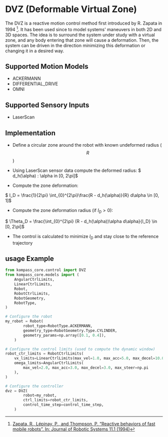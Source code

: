 # DVZ (Deformable Virtual Zone)

The DVZ is a reactive motion control method first introduced by R. Zapata in 1994 [^1]. It has been used since to model systems' maneuvers in both 2D and 3D spaces. The idea is to surround the system under study with a virtual zone, and any body entering that zone will cause a deformation. Then, the system can be driven in the direction minimizing this deformation or changing it in a desired way.

[^1]: [Zapata, R., Lépinay, P., and Thompson, P. “Reactive behaviors of fast mobile robots”.
In: Journal of Robotic Systems 11.1 (1994)](https://www.researchgate.net/publication/221787033_Reactive_Motion_Planning_for_Mobile_Robots)


## Supported Motion Models

- ACKERMANN
- DIFFERENTIAL_DRIVE
- OMNI

## Supported Sensory Inputs

- LaserScan


## Implementation

- Define a circular zone around the robot with known undeformed radius ($$R$$)
- Using LaserScan sensor data compute the deformed radius:
$ d_h(\alpha) : \alpha in [0, 2\pi]$

- Compute the zone deformation:

$ I_D = \frac{1}{2\pi} \int_{0}^{2\pi}\frac{R - d_h(\alpha)}{R} d\alpha  \in [0, 1]$

- Compute the zone deformation radius (if $I_D > 0$):

$ \Theta_D = \frac{\int_{0}^{2\pi} (R - d_h(\alpha))\alpha d\alpha}{I_D}   \in [0, 2\pi]$

- The control is calculated to minimize $I_D$ and stay close to the reference trajectory


## usage Example

```python
from kompass_core.control import DVZ
from kompass_core.models import (
    AngularCtrlLimits,
    LinearCtrlLimits,
    Robot,
    RobotCtrlLimits,
    RobotGeometry,
    RobotType,
)

# Configure the robot
my_robot = Robot(
        robot_type=RobotType.ACKERMANN,
        geometry_type=RobotGeometry.Type.CYLINDER,
        geometry_params=np.array([0.1, 0.4]),
    )

# Configure the control limits (used to compute the dynamic window)
robot_ctr_limits = RobotCtrlLimits(
    vx_limits=LinearCtrlLimits(max_vel=1.0, max_acc=5.0, max_decel=10.0),
    omega_limits=AngularCtrlLimits(
        max_vel=2.0, max_acc=3.0, max_decel=3.0, max_steer=np.pi
    ),
)

# Configure the controller
dvz = DVZ(
        robot=my_robot,
        ctrl_limits=robot_ctr_limits,
        control_time_step=control_time_step,
    )
```
